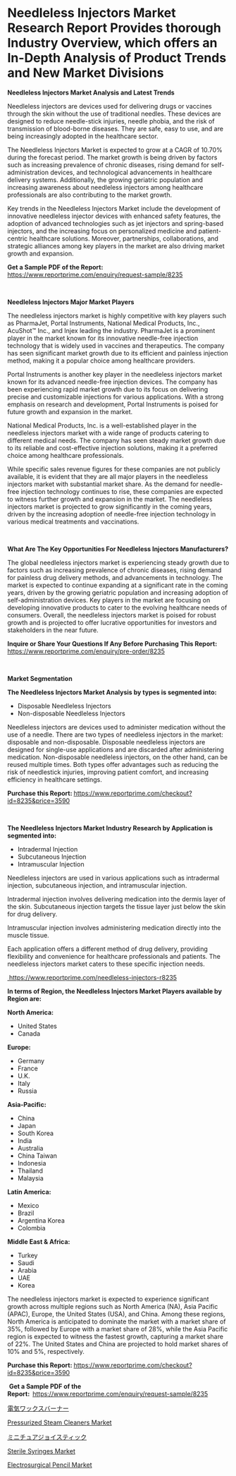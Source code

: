 <p><h1>Needleless Injectors Market Research Report Provides thorough Industry Overview, which offers an In-Depth Analysis of Product Trends and New Market Divisions</h1></p><p><strong>Needleless Injectors Market Analysis and Latest Trends</strong></p>
<p><p>Needleless injectors are devices used for delivering drugs or vaccines through the skin without the use of traditional needles. These devices are designed to reduce needle-stick injuries, needle phobia, and the risk of transmission of blood-borne diseases. They are safe, easy to use, and are being increasingly adopted in the healthcare sector.</p><p>The Needleless Injectors Market is expected to grow at a CAGR of 10.70% during the forecast period. The market growth is being driven by factors such as increasing prevalence of chronic diseases, rising demand for self-administration devices, and technological advancements in healthcare delivery systems. Additionally, the growing geriatric population and increasing awareness about needleless injectors among healthcare professionals are also contributing to the market growth.</p><p>Key trends in the Needleless Injectors Market include the development of innovative needleless injector devices with enhanced safety features, the adoption of advanced technologies such as jet injectors and spring-based injectors, and the increasing focus on personalized medicine and patient-centric healthcare solutions. Moreover, partnerships, collaborations, and strategic alliances among key players in the market are also driving market growth and expansion.</p></p>
<p><strong>Get a Sample PDF of the Report:&nbsp;</strong> <a href="https://www.reportprime.com/enquiry/request-sample/8235">https://www.reportprime.com/enquiry/request-sample/8235</a></p>
<p>&nbsp;</p>
<p><strong>Needleless Injectors Major Market Players</strong></p>
<p><p>The needleless injectors market is highly competitive with key players such as PharmaJet, Portal Instruments, National Medical Products, Inc., AcuShot™ Inc., and Injex leading the industry. PharmaJet is a prominent player in the market known for its innovative needle-free injection technology that is widely used in vaccines and therapeutics. The company has seen significant market growth due to its efficient and painless injection method, making it a popular choice among healthcare providers.</p><p>Portal Instruments is another key player in the needleless injectors market known for its advanced needle-free injection devices. The company has been experiencing rapid market growth due to its focus on delivering precise and customizable injections for various applications. With a strong emphasis on research and development, Portal Instruments is poised for future growth and expansion in the market.</p><p>National Medical Products, Inc. is a well-established player in the needleless injectors market with a wide range of products catering to different medical needs. The company has seen steady market growth due to its reliable and cost-effective injection solutions, making it a preferred choice among healthcare professionals.</p><p>While specific sales revenue figures for these companies are not publicly available, it is evident that they are all major players in the needleless injectors market with substantial market share. As the demand for needle-free injection technology continues to rise, these companies are expected to witness further growth and expansion in the market. The needleless injectors market is projected to grow significantly in the coming years, driven by the increasing adoption of needle-free injection technology in various medical treatments and vaccinations.</p></p>
<p>&nbsp;</p>
<p><strong>What Are The Key Opportunities For Needleless Injectors Manufacturers?</strong></p>
<p><p>The global needleless injectors market is experiencing steady growth due to factors such as increasing prevalence of chronic diseases, rising demand for painless drug delivery methods, and advancements in technology. The market is expected to continue expanding at a significant rate in the coming years, driven by the growing geriatric population and increasing adoption of self-administration devices. Key players in the market are focusing on developing innovative products to cater to the evolving healthcare needs of consumers. Overall, the needleless injectors market is poised for robust growth and is projected to offer lucrative opportunities for investors and stakeholders in the near future.</p></p>
<p><strong>Inquire or Share Your Questions If Any Before Purchasing This Report:</strong> <a href="https://www.reportprime.com/enquiry/pre-order/8235">https://www.reportprime.com/enquiry/pre-order/8235</a></p>
<p>&nbsp;</p>
<p><strong>Market Segmentation</strong></p>
<p><strong>The Needleless Injectors Market Analysis by types is segmented into:</strong></p>
<p><ul><li>Disposable Needleless Injectors</li><li>Non-disposable Needleless Injectors</li></ul></p>
<p><p>Needleless injectors are devices used to administer medication without the use of a needle. There are two types of needleless injectors in the market: disposable and non-disposable. Disposable needleless injectors are designed for single-use applications and are discarded after administering medication. Non-disposable needleless injectors, on the other hand, can be reused multiple times. Both types offer advantages such as reducing the risk of needlestick injuries, improving patient comfort, and increasing efficiency in healthcare settings.</p></p>
<p><strong>Purchase this Report:&nbsp;</strong><a href="https://www.reportprime.com/checkout?id=8235&price=3590">https://www.reportprime.com/checkout?id=8235&price=3590</a></p>
<p>&nbsp;</p>
<p><strong>The Needleless Injectors Market Industry Research by Application is segmented into:</strong></p>
<p><ul><li>Intradermal Injection</li><li>Subcutaneous Injection</li><li>Intramuscular Injection</li></ul></p>
<p><p>Needleless injectors are used in various applications such as intradermal injection, subcutaneous injection, and intramuscular injection. </p><p>Intradermal injection involves delivering medication into the dermis layer of the skin. Subcutaneous injection targets the tissue layer just below the skin for drug delivery. </p><p>Intramuscular injection involves administering medication directly into the muscle tissue. </p><p>Each application offers a different method of drug delivery, providing flexibility and convenience for healthcare professionals and patients. The needleless injectors market caters to these specific injection needs.</p></p>
<p><a href="https://www.reportprime.com/needleless-injectors-r8235">&nbsp;https://www.reportprime.com/needleless-injectors-r8235</a></p>
<p><strong>In terms of Region, the Needleless Injectors Market Players available by Region are:</strong></p>
<p>
    <p> <strong> North America: </strong>
        <ul>
            <li>United States</li>
            <li>Canada</li>
        </ul>
        </p> 
    <p> <strong> Europe: </strong>
        <ul>
            <li>Germany</li>
            <li>France</li>
            <li>U.K.</li>
            <li>Italy</li>
            <li>Russia</li>
        </ul>
        </p> 
    <p> <strong> Asia-Pacific: </strong>
        <ul>
            <li>China</li>
            <li>Japan</li>
            <li>South Korea</li>
            <li>India</li>
            <li>Australia</li>
            <li>China Taiwan</li>
            <li>Indonesia</li>
            <li>Thailand</li>
            <li>Malaysia</li>
        </ul>
        </p> 
    <p> <strong> Latin America: </strong>
        <ul>
            <li>Mexico</li>
            <li>Brazil</li>
            <li>Argentina Korea</li>
            <li>Colombia</li>
        </ul>
        </p> 
    <p> <strong> Middle East & Africa: </strong>
        <ul>
            <li>Turkey</li>
            <li>Saudi</li>
            <li>Arabia</li>
            <li>UAE</li>
            <li>Korea</li>
        </ul>
    </p>
    </p>
<p><p>The needleless injectors market is expected to experience significant growth across multiple regions such as North America (NA), Asia Pacific (APAC), Europe, the United States (USA), and China. Among these regions, North America is anticipated to dominate the market with a market share of 35%, followed by Europe with a market share of 28%, while the Asia Pacific region is expected to witness the fastest growth, capturing a market share of 22%. The United States and China are projected to hold market shares of 10% and 5%, respectively.</p></p>
<p><strong>Purchase this Report: </strong><a href="https://www.reportprime.com/checkout?id=8235&price=3590">https://www.reportprime.com/checkout?id=8235&price=3590</a></p>
<p>&nbsp;<strong>Get a Sample PDF of the Report:&nbsp;&nbsp;</strong><a href="https://www.reportprime.com/enquiry/request-sample/8235">https://www.reportprime.com/enquiry/request-sample/8235</a></p>
<p><strong></strong></p>
<p><p><a href="https://github.com/ReyesKohler20231/Market-Research-Report-List-1/blob/main/836357577136.md">電気ワックスバーナー</a></p><p><a href="https://issuu.com/reportprime-2/docs/pressurized-steam-cleaners-market-size-2030.pptx">Pressurized Steam Cleaners Market</a></p><p><a href="https://github.com/adcxff01450218/Market-Research-Report-List-2/blob/main/420060077135.md">ミニチュアジョイスティック</a></p><p><a href="https://github.com/sonuprakash1/Market-Research-Report-List-2/blob/main/sterile-syringes-market.md">Sterile Syringes Market</a></p><p><a href="https://github.com/Whitneyboyettebo9kiw7yr13/Market-Research-Report-List-2/blob/main/electrosurgical-pencil-market.md">Electrosurgical Pencil Market</a></p></p>